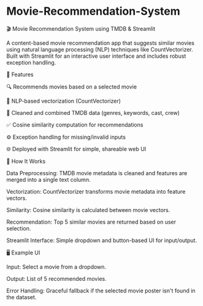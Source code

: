 # Movie-Recommendation-System
🎬 Movie Recommendation System using TMDB & Streamlit

A content-based movie recommendation app that suggests similar movies using natural language processing (NLP) techniques like CountVectorizer. Built with Streamlit for an interactive user interface and includes robust exception handling.



📌 Features




🔍 Recommends movies based on a selected movie

🧠 NLP-based vectorization (CountVectorizer)

💬 Cleaned and combined TMDB data (genres, keywords, cast, crew)

✅ Cosine similarity computation for recommendations

⚙️ Exception handling for missing/invalid inputs

🌐 Deployed with Streamlit for simple, shareable web UI




🧠 How It Works




Data Preprocessing: TMDB movie metadata is cleaned and features are merged into a single text column.

Vectorization: CountVectorizer transforms movie metadata into feature vectors.

Similarity: Cosine similarity is calculated between movie vectors.

Recommendation: Top 5 similar movies are returned based on user selection.

Streamlit Interface: Simple dropdown and button-based UI for input/output.




🖥️ Example UI




Input: Select a movie from a dropdown.

Output: List of 5 recommended movies.

Error Handling: Graceful fallback if the selected movie poster isn't found in the dataset.



